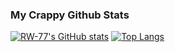 ### My Crappy Github Stats

[![RW-77's GitHub stats](https://github-readme-stats.vercel.app/api?username=RW-77&show_icons=true&theme=tokyonight)](https://github.com/anuraghazra/github-readme-stats)
[![Top Langs](https://github-readme-stats.vercel.app/api/top-langs/?username=RW-77&theme=tokyonight&langs_count=7&layout=compact)](https://github.com/anuraghazra/github-readme-stats)


<!--
**RW-77/RW-77** is a ✨ _special_ ✨ repository because its `README.md` (this file) appears on your GitHub profile.

Here are some ideas to get you started:

- 🔭 I’m currently working on ...
- 🌱 I’m currently learning ...
- 👯 I’m looking to collaborate on ...
- 🤔 I’m looking for help with ...
- 💬 Ask me about ...
- 📫 How to reach me: ...
- 😄 Pronouns: ...
- ⚡ Fun fact: ...
-->
